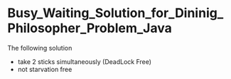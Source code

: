 # Busy_Waiting_Solution_for_Dininig_Philosopher_Problem_Java


The following solution 
- take 2 sticks simultaneously (DeadLock Free)
- not starvation free
